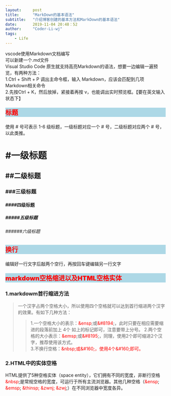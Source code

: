 ```yaml
---
layout:     post
title:      "MarkDown的基本语法"
subtitle:   "介绍博客创建的基本方法和MarkDown的基本语法"
date:       2019-11-04 20:48：52
author:     "Coder-Li-wj"
tags:
    - Life
---
```

vscode使用Markdown文档编写  
可以新建一个.md文件  
Visual Studio Code 原生就支持高亮Markdown的语法，想要一边编辑一遍预览，有两种方法：  
  1.Ctrl + Shift + P 调出主命令框，输入 Markdown，应该会匹配到几项 Markdown相关命令  
  2.先按Ctrl + K，然后放掉，紧接着再按 v，也能调出实时预览框。【要在英文输入状态下】  

<P style="color:red; font-size:20px; background-color: lightblue; font-weight: 1000">标题</p>
使用 # 号可表示 1-6 级标题，一级标题对应一个 # 号，二级标题对应两个 # 号，以此类推。  

# #一级标题  
## ##二级标题  
### ###三级标题  
#### ####四级标题  
##### #####五级标题  
###### ######六级标题  
  
<P style="color:red; font-size:20px; background-color: lightblue; font-weight: 1000">换行</p>  
 编辑好一行文字后敲两个空行，再按回车键编辑另一行文字  
  
<P style="color:red; font-size:20px; background-color: lightblue; font-weight: 1000">markdown空格缩进以及HTML空格实体</p>  

### 1.markdowm首行缩进方法
> 一个汉字占两个空格大小，所以使用四个空格就可以达到首行缩进两个汉字的效果。有如下几种方法：
>> 1.一个空格大小的表示：<span style="color:red">&ensp</span>;或<span style="color:red">&#8194</span>;，此时只要在相应需要缩进的段落前加上 4个 如上的标记即可，注意要带上分号。
>> 2.两个空格的大小表示：<span style="color:red">&emsp</span>;或<span style="color:red">&#8195</span>;，同理，使用2个即可缩进2个汉字，推荐使用该方式。  
>> 3.不换行空格：<span style="color:red">&nbsp</sapn>;或<span style="color:red">&#160</sapn>;，使用4个<span style="color:red">&#160</sapn>;即可。  
### 2.HTML中的实体空格  
HTML提供了5种空格实体（space entity），它们拥有不同的宽度，非断行空格<span style="color:red">&nbsp</span>;是常规空格的宽度，可运行于所有主流浏览器。其他几种空格（<span style="color:red">&ensp</span>; <span style="color:red">&emsp</span>; <span style="color:red">&thinsp</sapn>; <span style="color:red">&zwnj</span>; <span style="color:red">&zwj</span></span>;）在不同浏览器中宽度各异。
